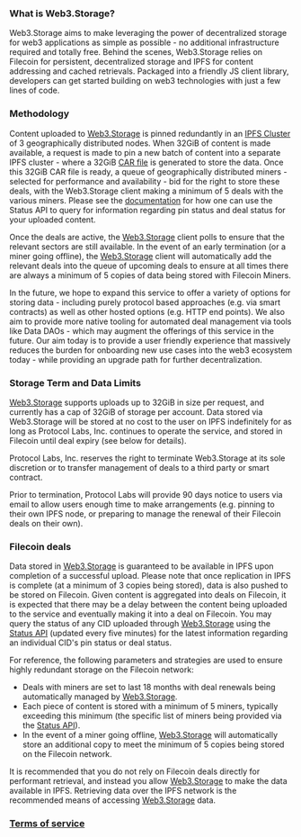 ### What is Web3.Storage?

Web3.Storage aims to make leveraging the power of decentralized storage for web3 applications as simple as possible - no additional infrastructure required and totally free. Behind the scenes, Web3.Storage relies on Filecoin for persistent, decentralized storage and IPFS for content addressing and cached retrievals. Packaged into a friendly JS client library, developers can get started building on web3 technologies with just a few lines of code.

### Methodology

Content uploaded to [Web3.Storage](http://web3.storage) is pinned redundantly in an [IPFS Cluster](https://cluster.ipfs.io/) of 3 geographically distributed nodes. When 32GiB of content is made available, a request is made to pin a new batch of content into a separate IPFS cluster - where a 32GiB [CAR file](https://ipld.io/specs/transport/car/carv2/#summary) is generated to store the data. Once this 32GiB CAR file is ready, a queue of geographically distributed miners - selected for performance and availability - bid for the right to store these deals, with the Web3.Storage client making a minimum of 5 deals with the various miners. Please see the [documentation](/) for how one can use the Status API to query for information regarding pin status and deal status for your uploaded content.

Once the deals are active, the [Web3.Storage](http://web3.storage) client polls to ensure that the relevant sectors are still available. In the event of an early termination (or a miner going offline), the [Web3.Storage](http://web3.storage) client will automatically add the relevant deals into the queue of upcoming deals to ensure at all times there are always a minimum of 5 copies of data being stored with Filecoin Miners.

In the future, we hope to expand this service to offer a variety of options for storing data - including purely protocol based approaches (e.g. via smart contracts) as well as other hosted options (e.g. HTTP end points). We also aim to provide more native tooling for automated deal management via tools like Data DAOs - which may augment the offerings of this service in the future. Our aim today is to provide a user friendly experience that massively reduces the burden for onboarding new use cases into the web3 ecosystem today - while providing an upgrade path for further decentralization.

### Storage Term and Data Limits

[Web3.Storage](http://web3.storage) supports uploads up to 32GiB in size per request, and currently has a cap of 32GiB of storage per account. Data stored via Web3.Storage will be stored at no cost to the user on IPFS indefinitely for as long as Protocol Labs, Inc. continues to operate the service, and stored in Filecoin until deal expiry (see below for details).

Protocol Labs, Inc. reserves the right to terminate Web3.Storage at its sole discretion or to transfer management of deals to a third party or smart contract.

Prior to termination, Protocol Labs will provide 90 days notice to users via email to allow users enough time to make arrangements (e.g. pinning to their own IPFS node, or preparing to manage the renewal of their Filecoin deals on their own).

### Filecoin deals

Data stored in [Web3.Storage](http://web3.storage) is guaranteed to be available in IPFS upon completion of a successful upload. Please note that once replication in IPFS is complete (at a minimum of 3 copies being stored), data is also pushed to be stored on Filecoin. Given content is aggregated into deals on Filecoin, it is expected that there may be a delay between the content being uploaded to the service and eventually making it into a deal on Filecoin. You may query the status of any CID uploaded through [Web3.Storage](http://web3.storage) using the [Status API](/) (updated every five minutes) for the latest information regarding an individual CID's pin status or deal status.

For reference, the following parameters and strategies are used to ensure highly redundant storage on the Filecoin network:

- Deals with miners are set to last 18 months with deal renewals being automatically managed by [Web3.Storage](http://web3.storage).
- Each piece of content is stored with a minimum of 5 miners, typically exceeding this minimum (the specific list of miners being provided via the [Status API](/)).
- In the event of a miner going offline, [Web3.Storage](http://web3.storage) will automatically store an additional copy to meet the minimum of 5 copies being stored on the Filecoin network.

It is recommended that you do not rely on Filecoin deals directly for performant retrieval, and instead you allow [Web3.Storage](http://web3.storage) to make the data available in IPFS. Retrieving data over the IPFS network is the recommended means of accessing [Web3.Storage](http://web3.storage) data.

### [Terms of service](/terms)
